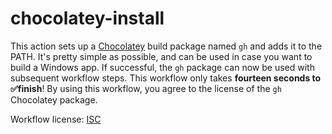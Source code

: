 # chocolatey-install
This action sets up a [Chocolatey](https://chocolatey.org) build package named `gh` and adds it to the PATH. It's pretty simple as possible, and can be used in case you want to build a Windows app. If successful, the `gh` package can now be used with subsequent workflow steps. This workflow only takes **fourteen seconds to ✅finish**! By using this workflow, you agree to the license of the `gh` Chocolatey package.

Workflow license: [ISC](./LICENSE)
